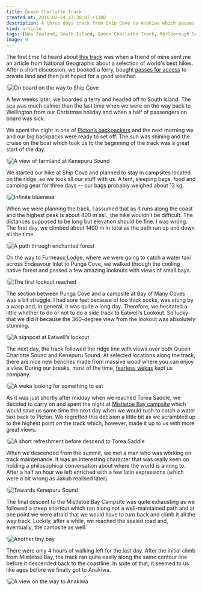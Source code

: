 ```yaml
---
title: Queen Charlotte Track
created_at: 2016-02-24 17:30:07 +1300
description: A three days track from Ship Cove to Anakiwa which passes through coastal forest, small bays and along skyline ridges with amazing views of Queen Charlotte and Kenepuru Sounds. All that combined with cruises in the sound created a great long weekend experience even though our legs and blisters on our feet hurt for the next couple of days.
kind: article
tags: [New Zealand, South Island, Queen Charlotte Track, Marlborough Sounds, Ship Cove, Anakiwa, Multi-day Track, Tramping, Backpacking, Bush, Coast]
image: 9
---
```


The first time I’d heard about [this track](http://www.qctrack.co.nz/on-the-track-/walk-the-track/) was when a friend of mine sent me an article from National Geographic about a selection of world's best hikes. After a short discussion, we booked a ferry, bought [passes for access](http://www.qctrack.co.nz/track-info/qctlc-pass/) to private land and then just hoped for a good weather.

!![On board on the way to Ship Cove](1)

A few weeks later, we boarded a ferry and headed off to South Island. The sea was much calmer than the last time when we were on the way back to Wellington from our Christmas holiday and when a half of passengers on board was sick.

We spent the night in one of [Picton’s backpackers](http://www.yha.co.nz/hostels/south-island-hostels/yha-picton/) and the next morning we and our big backpacks were ready to set off. The sun was shining and the cruise on the boat which took us to the beginning of the track was a great start of the day.

!![A view of farmland at Kenepuru Sound](5)

We started our hike at Ship Cove and planned to stay in campsites located on the ridge, so we took all our stuff with us. A tent, sleeping bags, food and camping gear for three days -- our bags probably weighed about 12 kg.

!![Infinite blueness](3)

When we were planning the track, I assumed that as it runs along the coast and the highest peak is about 400 m asl., the hike wouldn’t be difficult. The distances supposed to be long but elevation should be fine. I was wrong. The first day, we climbed about 1400 m in total as the path ran up and down all the time.

!![A path through enchanted forest](8)

On the way to Furneaux Lodge, where we were going to catch a water taxi across Endeavour Inlet to Punga Cove, we walked through the cooling native forest and passed a few amazing lookouts with views of small bays.

!![The first lookout reached](2)

The section between Punga Cove and a campsite at Bay of Many Coves was a bit struggle. I had sore feet because of too thick socks, was stung by a wasp and, in general, it was quite a long day. Therefore, we hesitated a little whether to do or not to do a side track to Eatwell’s Lookout. So lucky that we did it because the 360-degree view from the lookout was absolutely stunning.

!![A signpost at Eatwell’s lookout](7)

The next day, the track followed the ridge line with views over both Queen Charlotte Sound and Kenepuru Sound. At selected locations along the track, there are nice new benches made from massive wood where you can enjoy a view. During our breaks, most of the time, [fearless wekas](https://en.wikipedia.org/wiki/Weka) kept us company.

!![A weka looking for something to eat](4)

As it was just shortly after midday when we reached Torea Saddle, we decided to carry on and spent the night at [Mistletoe Bay campsite](http://www.mistletoebay.co.nz/) which would save us some time the next day when we would rush to catch a water taxi back to Picton. We regretted this decision a little bit as we scrambled up to the highest point on the track which, however, made it up to us with more great views.

!![A short refreshment before descend to Torea Saddle](10)

When we descended from the summit, we met a man who was working on track maintenance. It was an interesting character that was really keen on holding a philosophical conversation about where the world is aiming to. After a half an hour we left enriched with a few latin expressions (which were a bit wrong as Jakub realised later).

!![Towards Kenepuru Sound](6)

The final descent to the Mistletoe Bay Campsite was quite exhausting as we followed a steep shortcut which ran along not a well-maintained path and at one point we were afraid that we would have to turn back and climb it all the way back. Luckily, after a while, we reached the sealed road and, eventually, the campsite as well.

!![Another tiny bay](11)

There were only 4 hours of walking left for the last day. After the initial climb from Mistletoe Bay, the track ran quite easily along the same contour line before it descended back to the coastline. In spite of that, it seemed to us like ages before we finally got to Anakiwa.

!![A view on the way to Anakiwa](12)
